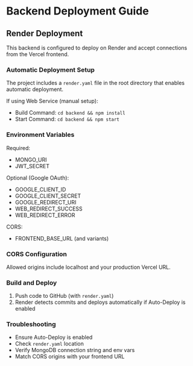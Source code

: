# Backend Deployment Guide

## Render Deployment

This backend is configured to deploy on Render and accept connections from the Vercel frontend.

### Automatic Deployment Setup

The project includes a `render.yaml` file in the root directory that enables automatic deployment.

If using Web Service (manual setup):
- Build Command: `cd backend && npm install`
- Start Command: `cd backend && npm start`

### Environment Variables

Required:
- MONGO_URI
- JWT_SECRET

Optional (Google OAuth):
- GOOGLE_CLIENT_ID
- GOOGLE_CLIENT_SECRET
- GOOGLE_REDIRECT_URI
- WEB_REDIRECT_SUCCESS
- WEB_REDIRECT_ERROR

CORS:
- FRONTEND_BASE_URL (and variants)

### CORS Configuration

Allowed origins include localhost and your production Vercel URL.

### Build and Deploy

1. Push code to GitHub (with `render.yaml`)
2. Render detects commits and deploys automatically if Auto-Deploy is enabled

### Troubleshooting

- Ensure Auto-Deploy is enabled
- Check `render.yaml` location
- Verify MongoDB connection string and env vars
- Match CORS origins with your frontend URL

